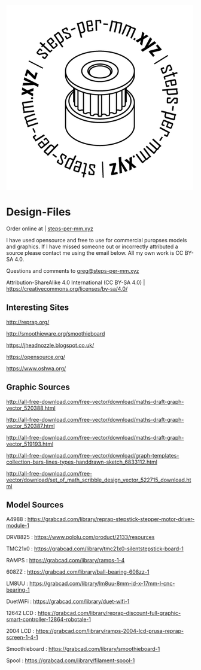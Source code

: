 ![picture alt](https://github.com/steps-per-mm/Design-Files/blob/master/logo.png)

# Design-Files #

Order online at | [steps-per-mm.xyz](http://steps-per-mm.xyz)

I have used opensource and free to use for commercial puropses models and graphics. If I have missed someone out or incorrectly attributed a source please contact me using the email below. All my own work is CC BY-SA 4.0.

Questions and comments to greg@steps-per-mm.xyz

Attribution-ShareAlike 4.0 International (CC BY-SA 4.0) | https://creativecommons.org/licenses/by-sa/4.0/

## Interesting Sites ###

http://reprap.org/

http://smoothieware.org/smoothieboard

https://jheadnozzle.blogspot.co.uk/

https://opensource.org/

https://www.oshwa.org/

## Graphic Sources ##

http://all-free-download.com/free-vector/download/maths-draft-graph-vector_520388.html

http://all-free-download.com/free-vector/download/maths-draft-graph-vector_520387.html

http://all-free-download.com/free-vector/download/maths-draft-graph-vector_519193.html

http://all-free-download.com/free-vector/download/graph-templates-collection-bars-lines-types-handdrawn-sketch_6833112.html

http://all-free-download.com/free-vector/download/set_of_math_scribble_design_vector_522715_download.html


## Model Sources ##

A4988 : https://grabcad.com/library/reprap-stepstick-stepper-motor-driver-module-1

DRV8825 : https://www.pololu.com/product/2133/resources

TMC21x0 : https://grabcad.com/library/tmc21x0-silentstepstick-board-1

RAMPS : https://grabcad.com/library/ramps-1-4

608ZZ : https://grabcad.com/library/ball-bearing-608zz-1

LM8UU : https://grabcad.com/library/lm8uu-8mm-id-x-17mm-l-cnc-bearing-1

DuetWiFi : https://grabcad.com/library/duet-wifi-1

12642 LCD : https://grabcad.com/library/reprap-discount-full-graphic-smart-controller-12864-robotale-1

2004 LCD : https://grabcad.com/library/ramps-2004-lcd-prusa-reprap-screen-1-4-1

Smoothieboard : https://grabcad.com/library/smoothieboard-1

Spool : https://grabcad.com/library/filament-spool-1

